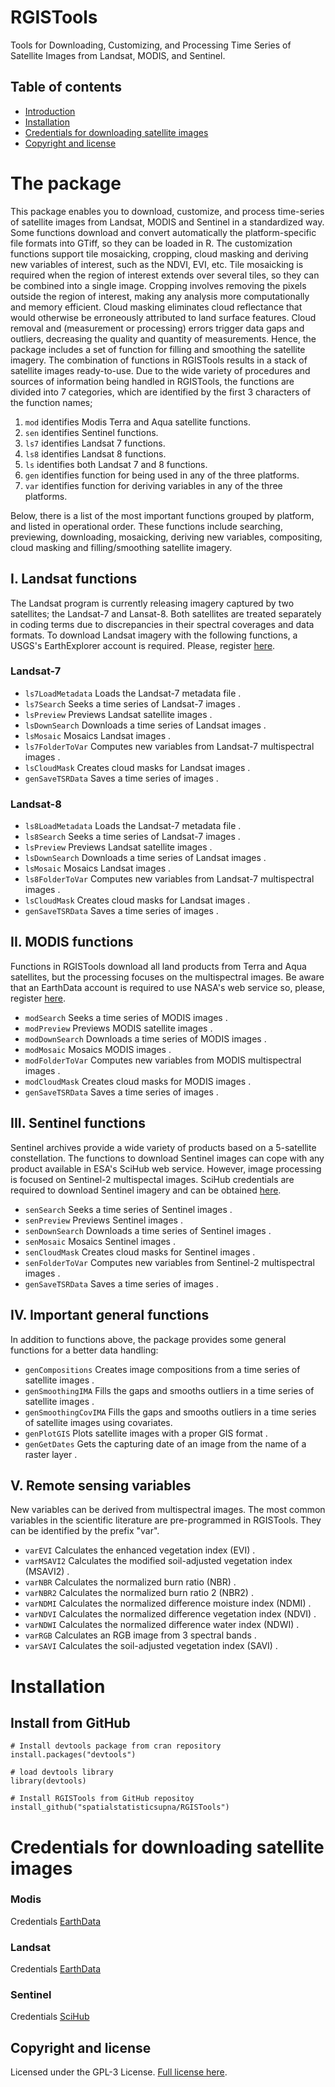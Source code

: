 # RGISTools
Tools for Downloading, Customizing, and Processing Time Series of Satellite Images from Landsat, MODIS, and Sentinel.

## Table of contents

- [Introduction](#the-package)
- [Installation](#installation)
- [Credentials for downloading satellite images](#credentials-for-downloading-satellite-images)
- [Copyright and license](#copyright-and-license)


# The package
This package enables you to download, customize, and process time-series of
satellite images from Landsat, MODIS and Sentinel in a standardized way. Some
functions download and convert automatically the platform-specific file formats
into GTiff, so they can be loaded in R. The customization functions support tile
mosaicking, cropping, cloud masking and deriving new variables of interest,
such as the NDVI, EVI, etc. Tile mosaicking is required when the region of
interest extends over several tiles, so they can be combined into a single
image. Cropping involves removing the pixels outside the region of interest,
making any analysis more computationally and memory efficient. Cloud masking
eliminates cloud reflectance that would otherwise be erroneously attributed
to land surface features. Cloud removal and (measurement or processing) errors
trigger data gaps and outliers, decreasing the quality and quantity of 
measurements. Hence, the package includes a set of function for filling and
smoothing the satellite imagery. The combination of functions in RGISTools
results in a stack of satellite images ready-to-use. Due to the wide variety
of procedures and sources of information being handled in RGISTools, the
functions are divided into 7 categories, which are identified by the first 3
characters of the function names; 

1. ```mod``` identifies Modis Terra and Aqua satellite functions.
2. ```sen``` identifies Sentinel functions.
3. ```ls7``` identifies Landsat 7 functions.
4. ```ls8``` identifies Landsat 8 functions.
5. ```ls``` identifies both Landsat 7 and 8 functions.
6. ```gen``` identifies function for being used in any of the three platforms.
7. ```var``` identifies function for deriving variables in any of the three platforms.

Below, there is a list of the most important functions grouped by platform,
and listed in operational order. These functions include searching, previewing,
downloading, mosaicking, deriving new variables, compositing, cloud masking
and filling/smoothing satellite imagery.

## I. Landsat functions
The Landsat program is currently releasing imagery captured by two satellites;
the Landsat-7 and Lansat-8. Both satellites are treated separately in coding
terms due to discrepancies in their spectral coverages and data formats. To
download Landsat imagery with the following functions, a USGS's EarthExplorer
account is required. Please, register [here](https://ers.cr.usgs.gov/register/).

### Landsat-7

* ```ls7LoadMetadata``` Loads the Landsat-7 metadata file .
* ```ls7Search``` Seeks a time series of Landsat-7 images .
* ```lsPreview``` Previews Landsat satellite images .
* ```lsDownSearch``` Downloads a time series of Landsat images .
* ```lsMosaic``` Mosaics Landsat images  .
* ```ls7FolderToVar``` Computes new variables from Landsat-7 multispectral images .
* ```lsCloudMask``` Creates cloud masks for Landsat images .
* ```genSaveTSRData``` Saves a time series of images .

### Landsat-8
* ```ls8LoadMetadata``` Loads the Landsat-7 metadata file .
* ```ls8Search``` Seeks a time series of Landsat-7 images .
* ```lsPreview``` Previews Landsat satellite images .
* ```lsDownSearch``` Downloads a time series of Landsat images .
* ```lsMosaic``` Mosaics Landsat images  .
* ```ls8FolderToVar``` Computes new variables from Landsat-7 multispectral images .
* ```lsCloudMask``` Creates cloud masks for Landsat images .
* ```genSaveTSRData``` Saves a time series of images .

## II. MODIS functions
Functions in RGISTools download all land products from Terra and Aqua 
satellites, but the processing focuses on the multispectral images. Be aware
that an EarthData account is required to use NASA's web service so, please,
register [here](https://urs.earthdata.nasa.gov/users/new).

* ```modSearch``` Seeks a time series of MODIS images .
* ```modPreview``` Previews MODIS satellite images .
* ```modDownSearch``` Downloads a time series of MODIS images .
* ```modMosaic``` Mosaics MODIS images .
* ```modFolderToVar``` Computes new variables from MODIS multispectral images .
* ```modCloudMask``` Creates cloud masks for MODIS images .
* ```genSaveTSRData``` Saves a time series of images .

## III. Sentinel functions
Sentinel archives provide a wide variety of products based on a 5-satellite
constellation. The functions to download Sentinel images can cope with any
product available in ESA's SciHub web service. However, image processing is
focused on Sentinel-2 multispectal images. SciHub credentials are required to
download Sentinel imagery and can be obtained 
[here](https://scihub.copernicus.eu/dhus/#/self-registration).

* ```senSearch``` Seeks a time series of Sentinel images .
* ```senPreview``` Previews Sentinel images .
* ```senDownSearch``` Downloads a time series of Sentinel images .
* ```senMosaic```  Mosaics Sentinel images .
* ```senCloudMask```  Creates cloud masks for Sentinel images .
* ```senFolderToVar``` Computes new variables from Sentinel-2 multispectral images .
* ```genSaveTSRData``` Saves a time series of images .

## IV. Important general functions
In addition to functions above, the package provides some general functions
for a better data handling:

* ```genCompositions``` Creates image compositions from a time series of satellite images .
* ```genSmoothingIMA``` Fills the gaps and smooths outliers in a time series of satellite images .
* ```genSmoothingCovIMA``` Fills the gaps and smooths outliers in a time series of satellite images using covariates.
* ```genPlotGIS```  Plots satellite images with a proper GIS format .
* ```genGetDates``` Gets the capturing date of an image from the name of a raster layer .


## V. Remote sensing variables 
New variables can be derived from multispectral images. The most common
variables in the scientific literature are pre-programmed in RGISTools. They
can be identified by the prefix "var".

* ```varEVI``` Calculates the enhanced vegetation index (EVI) .
* ```varMSAVI2``` Calculates the modified soil-adjusted vegetation index (MSAVI2) .
* ```varNBR``` Calculates the normalized burn ratio (NBR) .
* ```varNBR2``` Calculates the normalized burn ratio 2 (NBR2) .
* ```varNDMI``` Calculates the normalized difference moisture index (NDMI) .
* ```varNDVI``` Calculates the normalized difference vegetation index (NDVI) .
* ```varNDWI```  Calculates the normalized difference water index (NDWI) .
* ```varRGB```  Calculates an RGB image from 3 spectral bands .
* ```varSAVI```  Calculates the soil-adjusted vegetation index (SAVI) .


# Installation

## Install from GitHub
```
# Install devtools package from cran repository
install.packages("devtools")

# load devtools library
library(devtools)

# Install RGISTools from GitHub repositoy
install_github("spatialstatisticsupna/RGISTools")
```

# Credentials for downloading satellite images

### Modis
Credentials [EarthData](https://ers.cr.usgs.gov/register/) 

### Landsat
Credentials [EarthData](https://ers.cr.usgs.gov/register/) 

### Sentinel
Credentials [SciHub](https://scihub.copernicus.eu/dhus/#/self-registration) 

## Copyright and license
Licensed under the GPL-3 License. [Full license here](/LICENSE.md).